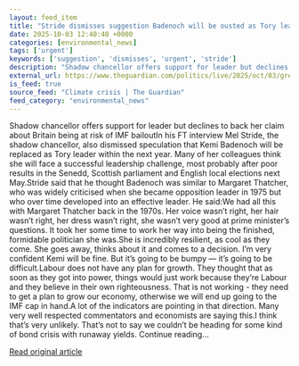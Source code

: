 ```yaml
---
layout: feed_item
title: "Stride dismisses suggestion Badenoch will be ousted as Tory leader next year but admits ‘it’s going to be bumpy’ – UK politics live"
date: 2025-10-03 12:40:40 +0000
categories: [environmental_news]
tags: ['urgent']
keywords: ['suggestion', 'dismisses', 'urgent', 'stride']
description: "Shadow chancellor offers support for leader but declines to back her claim about Britain being at risk of IMF bailoutIn his FT interview Mel Stride, the shad..."
external_url: https://www.theguardian.com/politics/live/2025/oct/03/greens-labour-reform-conservatives-immigration-uk-politics-live-news-updates
is_feed: true
source_feed: "Climate crisis | The Guardian"
feed_category: "environmental_news"
---
```


Shadow chancellor offers support for leader but declines to back her claim about Britain being at risk of IMF bailoutIn his FT interview Mel Stride, the shadow chancellor, also dismissed speculation that Kemi Badenoch will be replaced as Tory leader within the next year. Many of her colleagues think she will face a successful leadership challenge, most probably after poor results in the Senedd, Scottish parliament and English local elections next May.Stride said that he thought Badenoch was similar to Margaret Thatcher, who was widely criticised when she became opposition leader in 1975 but who over time developed into an effective leader. He said:We had all this with Margaret Thatcher back in the 1970s. Her voice wasn’t right, her hair wasn’t right, her dress wasn’t right, she wasn’t very good at prime minister’s questions. It took her some time to work her way into being the finished, formidable politician she was.She is incredibly resilient, as cool as they come. She goes away, thinks about it and comes to a decision. I’m very confident Kemi will be fine. But it’s going to be bumpy — it’s going to be difficult.Labour does not have any plan for growth. They thought that as soon as they got into power, things would just work because they’re Labour and they believe in their own righteousness. That is not working - they need to get a plan to grow our economy, otherwise we will end up going to the IMF cap in hand.A lot of the indicators are pointing in that direction. Many very well respected commentators and economists are saying this.I think that’s very unlikely. That’s not to say we couldn’t be heading for some kind of bond crisis with runaway yields. Continue reading...

[Read original article](https://www.theguardian.com/politics/live/2025/oct/03/greens-labour-reform-conservatives-immigration-uk-politics-live-news-updates)
